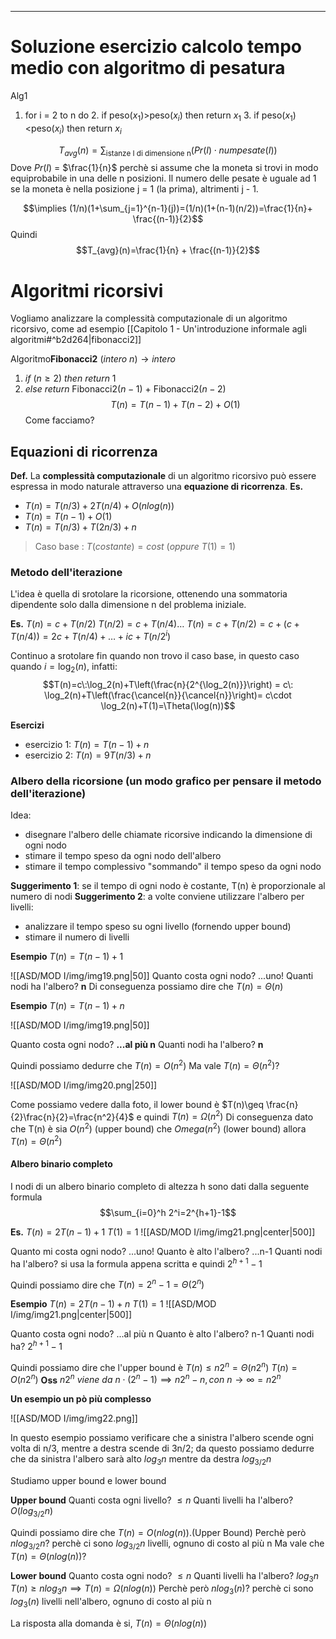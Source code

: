 ----
# Soluzione esercizio calcolo tempo medio con algoritmo di pesatura

Alg1
1. for i = 2 to n do
	2. if peso($x_1$)>peso($x_i$) then return $x_1$
	3. if peso($x_1$)<peso($x_i$) then return $x_i$

$$T_{avg}(n)=\sum_{\text{istanze I di dimensione n}}(Pr(I)\cdot numpesate(I))$$
Dove $Pr(I)$ = $\frac{1}{n}$ perchè si assume che la moneta si trovi in modo equiprobabile in una delle n posizioni.
Il numero delle pesate è uguale ad 1 se la moneta è nella posizione j = 1 (la prima), altrimenti j - 1.

$$\implies (1/n)(1+\sum_{j=1}^{n-1}(j))=(1/n)(1+(n-1)(n/2))=\frac{1}{n}+ \frac{(n-1)}{2}$$
Quindi $$T_{avg}(n)=\frac{1}{n} + \frac{(n-1)}{2}$$
# Algoritmi ricorsivi
Vogliamo analizzare la complessità computazionale di un algoritmo ricorsivo, come ad esempio [[Capitolo 1 - Un'introduzione informale agli algoritmi#^b2d264|fibonacci2]]

Algoritmo**Fibonacci2** $(intero\ n)\rightarrow intero$
 1. $if \: (n\geq 2)\: then\ return \: 1$ 
 2. $else \: return$ Fibonacci2$(n-1)$ + Fibonacci2$(n-2)$
$$T(n) = T(n-1)+T(n-2)+O(1)$$
Come facciamo?

## Equazioni di ricorrenza
**Def.**
La **complessità computazionale** di un algoritmo ricorsivo può essere espressa in modo naturale attraverso una **equazione di ricorrenza**.
**Es.**
- $T(n)=T(n/3)+2T(n/4)+O(nlog(n))$ 
- $T(n)=T(n-1)+O(1)$
- $T(n)=T(n/3)+T(2n/3)+n$

>Caso base : $T(costante)=cost\: (oppure\: T(1)=1)$

### Metodo dell'iterazione

L'idea è quella di srotolare la ricorsione, ottenendo una sommatoria dipendente solo dalla dimensione n del problema iniziale.

**Es.**
$T(n)=c+T(n/2)$
$T(n/2)=c+T(n/4)\dots$
$T(n) = c + T(n/2)=c + (c + T(n/4)) = 2c + T(n/4) + \dots +ic + T(n/2^i)$

Continuo a srotolare fin quando non trovo il caso base, in questo caso quando $i=\log_2(n)$, infatti:
$$T(n)=c\:\log_2(n)+T\left(\frac{n}{2^{\log_2(n)}}\right) =  c\: \log_2(n)+T\left(\frac{\cancel{n}}{\cancel{n}}\right)= c\cdot \log_2(n)+T(1)=\Theta(\log(n))$$

**Esercizi**
- esercizio 1: $T(n)=T(n-1)+n$
- esercizio 2: $T(n)=9T(n/3)+n$

### Albero della ricorsione (un modo grafico per pensare il metodo dell'iterazione)

Idea:
- disegnare l'albero delle chiamate ricorsive indicando la dimensione di ogni nodo
- stimare il tempo speso da ogni nodo dell'albero
- stimare il tempo complessivo "sommando" il tempo speso da ogni nodo

**Suggerimento 1**: se il tempo di ogni nodo è costante, T(n) è proporzionale al numero di nodi
**Suggerimento 2**: a volte conviene utilizzare l'albero per livelli:
- analizzare il tempo speso su ogni livello (fornendo upper bound)
- stimare il numero di livelli

**Esempio**
$T(n)=T(n-1)+1$

![[ASD/MOD I/img/img19.png|50]]
Quanto costa ogni nodo? ...uno!
Quanti nodi ha l'albero? **n**
Di conseguenza possiamo dire che $T(n)=\Theta(n)$

**Esempio**
$T(n)=T(n-1)+n$

![[ASD/MOD I/img/img19.png|50]]

Quanto costa ogni nodo? **...al più n**
Quanti nodi ha l'albero? **n**

Quindi possiamo dedurre che $T(n)=O(n^2)$
Ma vale $T(n)=\Theta(n^2)$?

![[ASD/MOD I/img/img20.png|250]]

Come possiamo vedere dalla foto, il lower bound è $T(n)\geq \frac{n}{2}\frac{n}{2}=\frac{n^2}{4}$ e quindi $T(n)=\Omega(n^2)$
Di conseguenza dato che T(n) è sia $O(n^2)$ (upper bound) che $Omega(n^2)$ (lower bound) allora $T(n)=\Theta(n^2)$ 

#### Albero binario completo

I nodi di un albero binario completo di altezza h sono dati dalla seguente formula $$\sum_{i=0}^h 2^i=2^{h+1}-1$$

**Es.**
$T(n) = 2T(n - 1) + 1$ 
$T(1) = 1$
![[ASD/MOD I/img/img21.png|center|500]]

Quanto mi costa ogni nodo? ...uno!
Quanto è alto l'albero? ...n-1
Quanti nodi ha l'albero? si usa la formula appena scritta e quindi $2^{h+1}-1$

Quindi possiamo dire che $T(n)=2^n-1=\Theta(2^n)$

**Esempio**
$T(n) = 2T(n - 1) + n$ 
$T(1) = 1$
![[ASD/MOD I/img/img21.png|center|500]]

Quanto costa ogni nodo? ...al più n
Quanto è alto l'albero? n-1
Quanti nodi ha? $2^{h+1}-1$

Quindi possiamo dire che l'upper bound è $T(n)\leq n2^n=\Theta(n2^n)$ 
$T(n)=O(n2^n)$
**Oss** $n2^n\:viene\:da\:n\cdot(2^n-1)\implies n2^n-n,con\:n\to\infty = n2^n$ 

**Un esempio un pò più complesso**

![[ASD/MOD I/img/img22.png]]

In questo esempio possiamo verificare che a sinistra l'albero scende ogni volta di n/3, mentre a destra scende di 3n/2; da questo possiamo dedurre che da sinistra l'albero sarà alto $log_3n$ mentre da destra $log_{3/2}n$

Studiamo upper bound e lower bound

**Upper bound**
Quanti costa ogni livello? $\leq n$ 
Quanti livelli ha l'albero? $O(log_{3/2}n)$

Quindi possiamo dire che $T(n)=O(nlog(n))$.(Upper Bound)
Perchè però $nlog_{3/2}n$? perchè ci sono $log_{3/2}n$ livelli, ognuno di costo al più n
Ma vale che $T(n)=\Theta(nlog(n))$?

**Lower bound**
Quanto costa ogni nodo? $\leq n$
Quanti livelli ha l'albero? $log_3n$
$T(n)\geq nlog_3n\implies T(n)=\Omega(nlog(n))$ 
Perchè però $nlog_3(n)$? perchè ci sono $log_3(n)$ livelli nell'albero, ognuno di costo al più n

La risposta alla domanda è si, $T(n)= \Theta(nlog(n))$ 